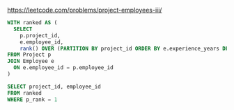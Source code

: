 https://leetcode.com/problems/project-employees-iii/

```sql
WITH ranked AS (
  SELECT
    p.project_id,
    e.employee_id,
    rank() OVER (PARTITION BY project_id ORDER BY e.experience_years DESC) as p_rank
FROM Project p 
JOIN Employee e
  ON e.employee_id = p.employee_id
)

SELECT project_id, employee_id
FROM ranked 
WHERE p_rank = 1
```
